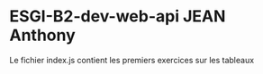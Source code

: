 # ESGI-B2-dev-web-api JEAN Anthony
Le fichier index.js contient les premiers exercices sur les tableaux
